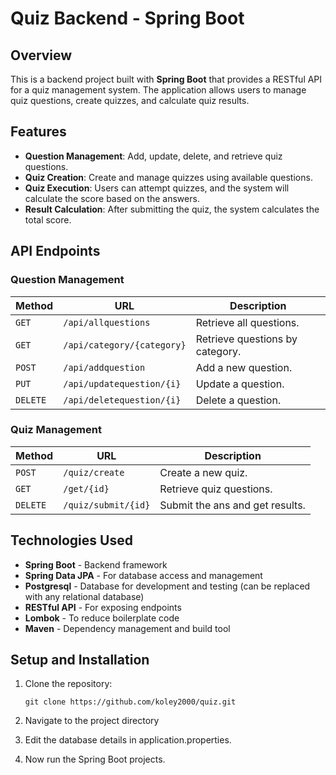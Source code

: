 # Quiz Backend - Spring Boot

## Overview

This is a backend project built with **Spring Boot** that provides a RESTful API for a quiz management system. The application allows users to manage quiz questions, create quizzes, and calculate quiz results.

## Features

- **Question Management**: Add, update, delete, and retrieve quiz questions.
- **Quiz Creation**: Create and manage quizzes using available questions.
- **Quiz Execution**: Users can attempt quizzes, and the system will calculate the score based on the answers.
- **Result Calculation**: After submitting the quiz, the system calculates the total score.

## API Endpoints

### Question Management
| Method   | URL   | Description |
| -------- | --------------------------- |---------------------------------|
| `GET`    | `/api/allquestions`         | Retrieve all questions.         |
| `GET`    | `/api/category/{category}`  | Retrieve questions by category. |
| `POST`   | `/api/addquestion`          | Add a new question.             |
| `PUT`    | `/api/updatequestion/{i}`   | Update a question.              |
| `DELETE` | `/api/deletequestion/{i}`   | Delete a question.              |


### Quiz Management
| Method   | URL   | Description |
| -------- | --------------------------- |---------------------------------|
| `POST`   | `/quiz/create`              | Create a new quiz.              |
| `GET`    | `/get/{id}`                 | Retrieve quiz questions.        |
| `DELETE` | `/quiz/submit/{id}`         | Submit the ans and get results.  |


## Technologies Used

- **Spring Boot** - Backend framework
- **Spring Data JPA** - For database access and management
- **Postgresql** - Database for development and testing (can be replaced with any relational database)
- **RESTful API** - For exposing endpoints
- **Lombok** - To reduce boilerplate code
- **Maven** - Dependency management and build tool

## Setup and Installation

1. Clone the repository:
   ```
   git clone https://github.com/koley2000/quiz.git
   ```
2. Navigate to the project directory

3. Edit the database details in application.properties. 

4. Now run the Spring Boot projects. 
